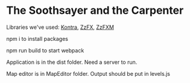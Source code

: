 # The Soothsayer and the Carpenter

Libraries we've used:
[Kontra](https://github.com/straker/kontra),
[ZzFX](https://github.com/KilledByAPixel/ZzFX),
[ZzFXM](https://github.com/KilledByAPixel/ZzFXM)

npm i to install packages

npm run build to start webpack

Application is in the dist folder. Need a server to run.

Map editor is in MapEditor folder. Output should be put in levels.js


